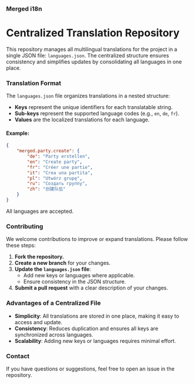### Merged i18n


# Centralized Translation Repository

This repository manages all multilingual translations for the project in a single JSON file: `languages.json`. The centralized structure ensures consistency and simplifies updates by consolidating all languages in one place.


### **Translation Format**

The `languages.json` file organizes translations in a nested structure:
- **Keys** represent the unique identifiers for each translatable string.
- **Sub-keys** represent the supported language codes (e.g., `en`, `de`, `fr`).
- **Values** are the localized translations for each language.

#### Example:

```json
{
    "merged.party.create": {
        "de": "Party erstellen",
        "en": "Create party",
        "fr": "Créer une partie",
        "it": "Crea una partita",
        "pl": "Utwórz grupę",
        "ru": "Создать группу",
        "zh": "创建队伍"
    }
}
```


All languages are accepted.

### **Contributing**

We welcome contributions to improve or expand translations. Please follow these steps:

1. **Fork the repository.**
2. **Create a new branch** for your changes.
3. **Update the `languages.json` file**:
   - Add new keys or languages where applicable.
   - Ensure consistency in the JSON structure.
4. **Submit a pull request** with a clear description of your changes.


### **Advantages of a Centralized File**

- **Simplicity**: All translations are stored in one place, making it easy to access and update.
- **Consistency**: Reduces duplication and ensures all keys are synchronized across languages.
- **Scalability**: Adding new keys or languages requires minimal effort.


### **Contact**

If you have questions or suggestions, feel free to open an issue in the repository.
